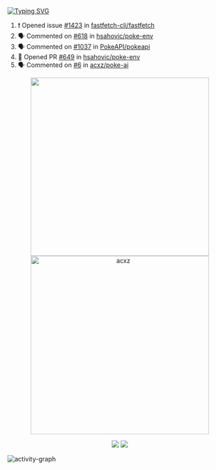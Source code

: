 [![Typing SVG](https://readme-typing-svg.herokuapp.com?size=16&color=AFFFA3&multiline=true&height=75&lines=contributing+to+robotics%2Fae%2Fml%2Fgpu;packaging+it+for+archlinux;ricer)](https://git.io/typing-svg)

<!--START_SECTION:activity-->
1. ❗ Opened issue [#1423](https://github.com/fastfetch-cli/fastfetch/issues/1423) in [fastfetch-cli/fastfetch](https://github.com/fastfetch-cli/fastfetch)
2. 🗣 Commented on [#618](https://github.com/hsahovic/poke-env/issues/618#issuecomment-2509527539) in [hsahovic/poke-env](https://github.com/hsahovic/poke-env)
3. 🗣 Commented on [#1037](https://github.com/PokeAPI/pokeapi/issues/1037#issuecomment-2509519458) in [PokeAPI/pokeapi](https://github.com/PokeAPI/pokeapi)
4. 💪 Opened PR [#649](https://github.com/hsahovic/poke-env/pull/649) in [hsahovic/poke-env](https://github.com/hsahovic/poke-env)
5. 🗣 Commented on [#6](https://github.com/acxz/poke-ai/issues/6#issuecomment-2508976686) in [acxz/poke-ai](https://github.com/acxz/poke-ai)
<!--END_SECTION:activity-->

<p align="center">
  <img width="400em" src=https://github-readme-stats.vercel.app/api?username=acxz&include_all_commits=true&show_icons=true />
  <img width="400em" src="https://github-readme-streak-stats.herokuapp.com/?user=acxz&" alt="acxz" />
</p>

<p align="center">
  <img src=https://github-readme-stats.vercel.app/api/top-langs/?username=acxz&layout=compact />
  <img src=https://github-profile-trophy.vercel.app/?username=acxz&row=2&column=4 />
</p>

![activity-graph](https://github-readme-activity-graph.vercel.app/graph?username=acxz&bg_color=053c4a&color=ffffff&line=76c533&point=8f2fe1&area=true&hide_border=true&hide_title=true)
